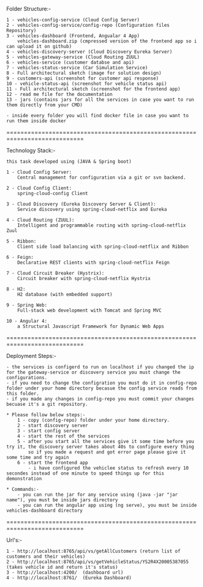 Folder Structure:-

	1 - vehicles-config-service (Cloud Config Server)
	2 - vehicles-config-service/config-repo (Configuration files Repository)
	3 - vehicles-dashboard (Frontend, Angualar 4 App)
		vehicles-dashboard.zip (cmpressed version of the frontend app so i can upload it on github)
	4 - vehicles-discovery-server (Cloud Discovery Eureka Server)
	5 - vehicles-gateway-service (Cloud Routing ZUUL)
	6 - vehicles-service (customer databse and api)
	7 - vehicles-status-service (Car Simulation Service)
	8 - Full architectural sketch (image for solution design)
	9 - customers-api (screenshot for customer api response)
	10 - vehicle-status-api (screenshot for vehicle status api)
	11 - Full architectural sketch (screenshot for the frontend app)
	12 - read me file for the documentation
	13 - jars (contains jars for all the services in case you want to run them directly from your CMD)
	
	- inside every folder you will find docker file in case you want to run them inside docker
	
============================================================================

Technology Stack:-
	
	this task developed using (JAVA & Spring boot)
	
	1 - Cloud Config Server: 
		Central management for configuration via a git or svn backend.
	
	2 - Cloud Config Client:
		spring-cloud-config Client
		
	3 - Cloud Discovery (Eureka Discovery Server & Client):
		Service discovery using spring-cloud-netflix and Eureka
		
	4 - Cloud Routing (ZUUL):
		Intelligent and programmable routing with spring-cloud-netflix Zuul
		
	5 - Ribbon:
		Client side load balancing with spring-cloud-netflix and Ribbon
	
	6 - Feign:
		Declarative REST clients with spring-cloud-netflix Feign
		
	7 - Cloud Circuit Breaker (Hystrix):
		Circuit breaker with spring-cloud-netflix Hystrix
		
	8 - H2:
		H2 database (with embedded support)
	
	9 - Spring Web:
		Full-stack web development with Tomcat and Spring MVC
		
	10 - Angular 4:
		a Structural Javascript Framework for Dynamic Web Apps
	
	
============================================================================

Deployment Steps:-

	- the services is configerd to run on localhost if you changed the ip for the gateway-service or discovery service you must change the configurations.
	- if you need to change the configration you must do it in config-repo folder under your home directory becasue the config service reads from this folder.
	- if you made any changes in config-repo you must commit your changes becuase it's a git repository.
	
	* Please follow below steps:-
		1 - copy (config-repo) folder under your home directory.
		2 - start discovery server
		3 - start config server
		4 - start the rest of the services
		5 - after you start all the services give it some time before you try it, the discovery server takes about 40s to configure every thing
			so if you made a request and got error page please give it some time and try again 
		6 - start the frontend app	
			- i have configured the vehiclee status to refresh every 10 secondes instead of one minute to speed things up for this demonstration 
	
	* Commands:-
		- you can run the jar for any service using (java -jar "jar name"), you must be inside jars directory
		- you can run the angular app using (ng serve), you must be inside vehicles-dashboard directory
		
============================================================================

Url's:-

	1 - http://localhost:8765/api/vs/getAllCustomers (return list of customers and their vehicles)
	2 - http://localhost:8765/api/vs/getVehicleStatus/YS2R4X20005387055 (takes vehicle id and return it's status)
	3 - http://localhost:4200/  (dashboard url)
	4 - http://localhost:8761/  (Eureka Dashboard)










